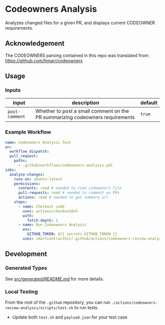 # Codeowners Analysis

Analyzes changed files for a given PR, and displays current CODEOWNER
requirements.

## Acknowledgement

The CODEOWNERS parsing contained in this repo was translated from:
https://github.com/hmarr/codeowners

## Usage

### Inputs

| input          | description                                                                   | default |
| -------------- | ----------------------------------------------------------------------------- | ------- |
| `post-comment` | Whether to post a small comment on the PR summarizing codeowners requirements | `true`  |

### Example Workflow

```yaml
name: Codeowners Analysis Test
on:
  workflow_dispatch:
  pull_request:
    paths:
      - .github/workflows/codeowners-analysis.yml
jobs:
  analyze-changes:
    runs-on: ubuntu-latest
    permissions:
      contents: read # needed to read codeowners file
      pull-requests: read # needed to comment on PRs
      actions: read # needed to get summary url
    steps:
      - name: Checkout code
        uses: actions/checkout@v5
        with:
          fetch-depth: 1
      - name: Run Codeowners Analysis
        env:
          GITHUB_TOKEN: ${{ secrets.GITHUB_TOKEN }}
        uses: smartcontractkit/.github/actions/codeowners-review-analysis@<tag>
```

## Development

### Generated Types

See [src/generated/README.md](./src/generated/README.md) for more details.

### Local Testing

From the root of the `.github` repository, you can run
`./actions/codeowners-review-analysis/scripts/test.sh` to run tests.

- Update both `test.sh` and `payload.json` for your test case
